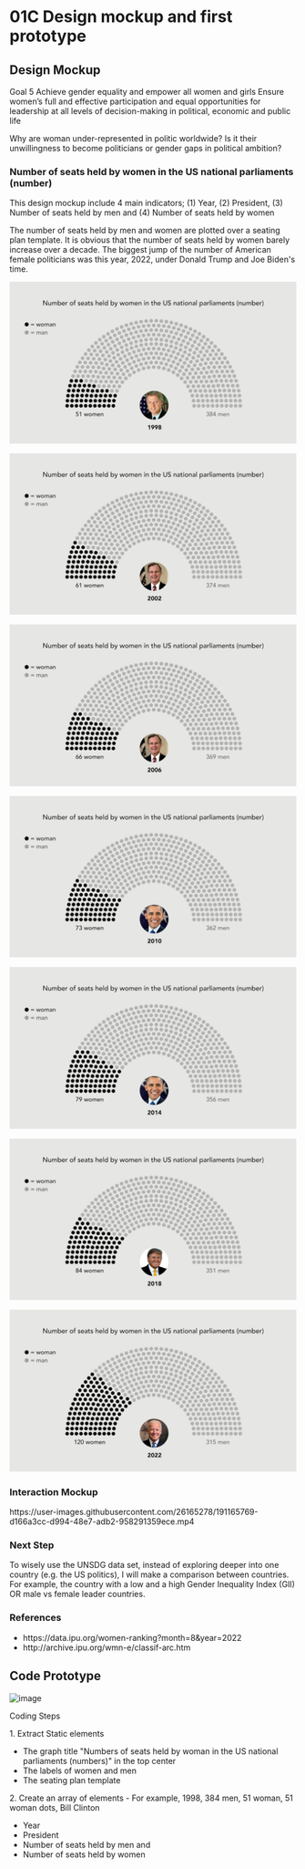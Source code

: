 <h1>01C Design mockup and first prototype</h1>
<h2>Design Mockup</h2>
<p>Goal 5 Achieve gender equality and empower all women and girls Ensure women’s full and effective participation and equal opportunities for leadership at all levels of decision-making in political, economic and public life</p>

<p>Why are woman under-represented in politic worldwide? Is it their unwillingness to become politicians or gender gaps in political ambition?</p>

<h3>Number of seats held by women in the US national parliaments (number)</h3>

<p>This design mockup include 4 main indicators; (1) Year, (2) President, (3) Number of seats held by men and (4) Number of seats held by women</p>

<p>The number of seats held by men and women are plotted over a seating plan template. It is obvious that the number of seats held by women barely increase over a decade. The biggest jump of the number of American female politicians was this year, 2022, under Donald Trump and Joe Biden's time.</p>

![image](https://github.com/skyladfah/Major-Studio/blob/main/design%20mock%20up_1998.jpg)

![image](https://github.com/skyladfah/Major-Studio/blob/main/design%20mock%20up_2002.jpg)

![image](https://github.com/skyladfah/Major-Studio/blob/main/design%20mock%20up_2006.jpg)

![image](https://github.com/skyladfah/Major-Studio/blob/main/design%20mock%20up_2010.jpg)

![image](https://github.com/skyladfah/Major-Studio/blob/main/design%20mock%20up_2014.jpg)

![image](https://github.com/skyladfah/Major-Studio/blob/main/design%20mock%20up_2018.jpg)

![image](https://github.com/skyladfah/Major-Studio/blob/main/design%20mock%20up_2022.jpg)

<h3>Interaction Mockup </h3>
https://user-images.githubusercontent.com/26165278/191165769-d166a3cc-d994-48e7-adb2-958291359ece.mp4

<h3>Next Step</h3>
<p>To wisely use the UNSDG data set, instead of exploring deeper into one country (e.g. the US politics), I will make a comparison between countries. For example, the country with a low and a high Gender Inequality Index (GII) OR male vs female leader countries.</p>

<h3>References</h3>
<ul>
<li>https://data.ipu.org/women-ranking?month=8&year=2022
<li>http://archive.ipu.org/wmn-e/classif-arc.htm
</ul>

<h2>Code Prototype</h2>

![image](https://user-images.githubusercontent.com/26165278/192161104-19eef84b-a0b0-4d7c-babb-d1b487172893.png)

<bold>Coding Steps</bold>

<p>1. Extract Static elements</p>
<ul>
<li>The graph title "Numbers of seats held by woman in the US national parliaments (numbers)" in the top center
<li>The labels of women and men
<li>The seating plan template
</ul>

<p>2. Create an array of elements - For example, 1998, 384 men, 51 woman, 51 woman dots, Bill Clinton</p>
<ul>
<li>Year
<li>President
<li>Number of seats held by men and
<li>Number of seats held by women
</ul>
